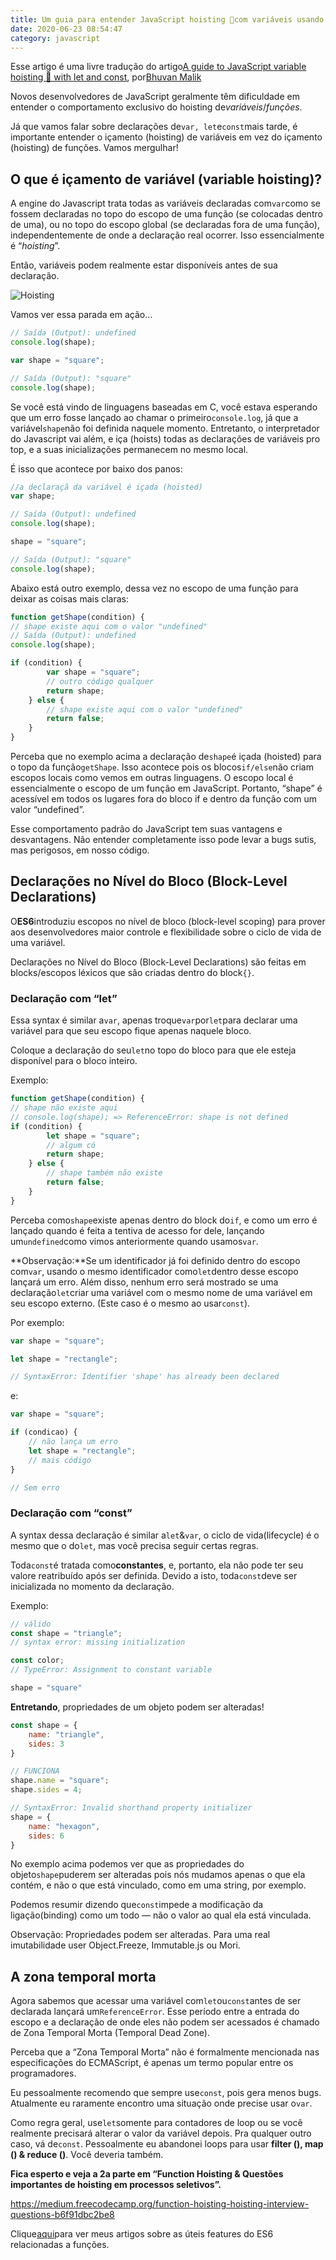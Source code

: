 ```yaml
---
title: Um guia para entender JavaScript hoisting 🚩com variáveis usando let e const
date: 2020-06-23 08:54:47
category: javascript
---
```

Esse artigo é uma livre tradução do artigo[A guide to JavaScript variable hoisting 🚩 with let and const](https://medium.freecodecamp.org/what-is-variable-hoisting-differentiating-between-var-let-and-const-in-es6-f1a70bb43d), por[Bhuvan Malik](https://medium.freecodecamp.org/@bhuvanmalik)

Novos desenvolvedores de JavaScript geralmente têm dificuldade em entender o comportamento exclusivo do hoisting de*variáveis*​​/*funções*.

Já que vamos falar sobre declarações de`var, let`e`const`mais tarde, é importante entender o içamento (hoisting) de variáveis ​​em vez do içamento (hoisting) de funções. Vamos mergulhar!

## O que é içamento de variável (variable hoisting)?

A engine do Javascript trata todas as variáveis declaradas com`var`como se fossem declaradas no topo do escopo de uma função (se colocadas dentro de uma), ou no topo do escopo global (se declaradas fora de uma função), independentemente de onde a declaração real ocorrer. Isso essencialmente é “*hoisting*”.

Então, variáveis podem realmente estar disponíveis antes de sua declaração.

![Hoisting](assets/img/1_q7bpdmcgkh2sblc5ew2m8a.gif "Hoisting")

Vamos ver essa parada em ação…

```javascript
// Saída (Output): undefined
console.log(shape);

var shape = "square";

// Saída (Output): "square"
console.log(shape);
```

Se você está vindo de linguagens baseadas em C, você estava esperando que um erro fosse lançado ao chamar o primeiro`console.log`, já que a variável`shape`não foi definida naquele momento. Entretanto, o interpretador do Javascript vai além, e iça (hoists) todas as declarações de variáveis pro top, e a suas inicializações permanecem no mesmo local.

É isso que acontece por baixo dos panos:

```javascript
//a declaraçã da variável é içada (hoisted)
var shape;

// Saída (Output): undefined
console.log(shape);

shape = "square";

// Saída (Output): "square"
console.log(shape);
```

Abaixo está outro exemplo, dessa vez no escopo de uma função para deixar as coisas mais claras:

```javascript
function getShape(condition) {
// shape existe aqui com o valor "undefined"
// Saída (Output): undefined
console.log(shape);

if (condition) {
        var shape = "square";
        // outro código qualquer
        return shape;
    } else {
        // shape existe aqui com o valor "undefined"
        return false;
    }
}
```

Perceba que no exemplo acima a declaração de`shape`é içada (hoisted) para o topo da função`getShape`. Isso acontece pois os blocos`if/else`não criam escopos locais como vemos em outras linguagens. O escopo local é essencialmente o escopo de um função em JavaScript. Portanto, “shape” é acessível em todos os lugares fora do bloco if e dentro da função com um valor “undefined”.

Esse comportamento padrão do JavaScript tem suas vantagens e desvantagens. Não entender completamente isso pode levar a bugs sutis, mas perigosos, em nosso código.

## Declarações no Nível do Bloco (Block-Level Declarations)

O**ES6**introduziu escopos no nível de bloco (block-level scoping) para prover aos desenvolvedores maior controle e flexibilidade sobre o ciclo de vida de uma variável.

Declarações no Nível do Bloco (Block-Level Declarations) são feitas em blocks/escopos léxicos que são criadas dentro do block`{}`.

### Declaração com “let”

Essa syntax é similar a`var`, apenas troque`var`por`let`para declarar uma variável para que seu escopo fique apenas naquele bloco.

Coloque a declaração do seu`let`no topo do bloco para que ele esteja disponível para o bloco inteiro.

Exemplo:

```javascript
function getShape(condition) {
// shape não existe aqui
// console.log(shape); => ReferenceError: shape is not defined
if (condition) {
        let shape = "square";
        // algum có
        return shape;
    } else {
        // shape também não existe
        return false;
    }
}
```

Perceba como`shape`existe apenas dentro do block do`if`, e como um erro é lançado quando é feita a tentiva de acesso for dele, lançando um`undefined`como vimos anteriormente quando usamos`var`.

**Observação:**Se um identificador já foi definido dentro do escopo com`var`, usando o mesmo identificador como`let`dentro desse escopo lançará um erro. Além disso, nenhum erro será mostrado se uma declaração`let`criar uma variável com o mesmo nome de uma variável em seu escopo externo. (Este caso é o mesmo ao usar`const`).

Por exemplo:

```javascript
var shape = "square";

let shape = "rectangle";

// SyntaxError: Identifier 'shape' has already been declared
```

e:

```javascript
var shape = "square";

if (condicao) {
    // não lança um erro
    let shape = "rectangle";
    // mais código
}

// Sem erro
```

### Declaração com “const”

A syntax dessa declaração é similar a`let`&`var`, o ciclo de vida(lifecycle) é o mesmo que o do`let`, mas você precisa seguir certas regras.

Toda`const`é tratada como**constantes**, e, portanto, ela não pode ter seu valore reatribuído após ser definida. Devido a isto, toda`const`deve ser inicializada no momento da declaração.

Exemplo:

```javascript
// válido 
const shape = "triangle";
// syntax error: missing initialization

const color;
// TypeError: Assignment to constant variable

shape = "square"
```

**Entretando**, propriedades de um objeto podem ser alteradas!

```javascript
const shape = {
    name: "triangle",
    sides: 3
}

// FUNCIONA
shape.name = "square";
shape.sides = 4;

// SyntaxError: Invalid shorthand property initializer
shape = {
    name: "hexagon",
    sides: 6
}
```

No exemplo acima podemos ver que as propriedades do objeto`shape`puderem ser alteradas pois nós mudamos apenas o que ela contém, e não o que está vinculado, como em uma string, por exemplo.

Podemos resumir dizendo que`const`impede a modificação da ligação(binding) como um todo — não o valor ao qual ela está vinculada.

Observação: Propriedades podem ser alteradas. Para uma real imutabilidade user Object.Freeze, Immutable.js ou Mori.

## A zona temporal morta

Agora sabemos que acessar uma variável com`let`ou`const`antes de ser declarada lançará um`ReferenceError`. Esse período entre a entrada do escopo e a declaração de onde eles não podem ser acessados é chamado de Zona Temporal Morta (Temporal Dead Zone).

Perceba que a “Zona Temporal Morta” não é formalmente mencionada nas especificações do ECMAScript, é apenas um termo popular entre os programadores.

Eu pessoalmente recomendo que sempre use`const`, pois gera menos bugs. Atualmente eu raramente encontro uma situação onde precise usar o`var`.

Como regra geral, use`let`somente para contadores de loop ou se você realmente precisará alterar o valor da variável depois. Pra qualquer outro caso, vá de`const`. Pessoalmente eu abandonei loops para usar **filter (), map () & reduce ()**. Você deveria também.

**Fica esperto e veja a 2a parte em “Function Hoisting & Questões importantes de hoisting em processos seletivos”.**

https://medium.freecodecamp.org/function-hoisting-hoisting-interview-questions-b6f91dbc2be8

Clique[aqui](https://medium.com/@bhuvanmalik/es6-functions-9f61c72b1e86)para ver meus artigos sobre as úteis features do ES6 relacionadas a funções.